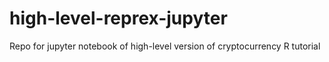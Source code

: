 # high-level-reprex-jupyter
Repo for jupyter notebook of high-level version of cryptocurrency R tutorial
